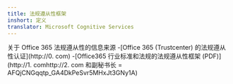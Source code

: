 ```yaml
---
title: 法规遵从性框架
inshort: 定义
translator: Microsoft Cognitive Services
---
```


关于 Office 365 法规遵从性的信息来源
-[Office 365 (Trustcenter) 的法规遵从性认证](http://0. com)
-[Office365 行业标准和法规的法规遵从性框架 (PDF)](http://1. comhttp://2. com 和副秘书长 = AFQjCNGqqtp_GA4DkPeSvr5MHxJt3GNy1A)

